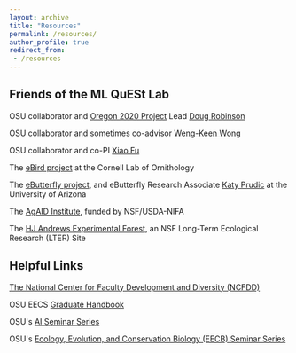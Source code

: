 ```yaml
---
layout: archive
title: "Resources"
permalink: /resources/
author_profile: true
redirect_from:
 - /resources
---
```


## Friends of the ML QuESt Lab
OSU collaborator and [Oregon 2020 Project](https://oregon2020.com/) Lead [Doug Robinson](https://wdouglasrobinson.com/)

OSU collaborator and sometimes co-advisor [Weng-Keen Wong](https://web.engr.oregonstate.edu/~wongwe/)

OSU collaborator and co-PI [Xiao Fu](https://web.engr.oregonstate.edu/~fuxia/)

The [eBird project](https://ebird.org/home) at the Cornell Lab of Ornithology

The [eButterfly project](https://www.e-butterfly.org/), and eButterfly Research Associate [Katy Prudic](https://profiles.arizona.edu/person/klprudic) at the University of Arizona

The [AgAID Institute](https://agaid.org/), funded by NSF/USDA-NIFA

The [HJ Andrews Experimental Forest](https://andrewsforest.oregonstate.edu/), an NSF Long-Term Ecological Research (LTER) Site


## Helpful Links
[The National Center for Faculty Development and Diversity (NCFDD)](https://www.facultydiversity.org/)

OSU EECS [Graduate Handbook](https://engineering.oregonstate.edu/EECS/MyEECS/graduate-advising/eecs-graduate-handbook)

OSU's [AI Seminar Series](https://engineering.oregonstate.edu/EECS/research/AI-seminars)

OSU's [Ecology, Evolution, and Conservation Biology (EECB) Seminar Series](https://fwcs.oregonstate.edu/fwcs/ecology-evolution-and-conservation-biology-seminar-series)

